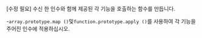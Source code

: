 [수정 필요]
수신 한 인수와 함께 제공된 각 기능을 호출하는 함수를 만듭니다.

-`array.prototype.map ()`및`function.prototype.apply ()`를 사용하여 각 기능을 주어진 인수에 적용하십시오.